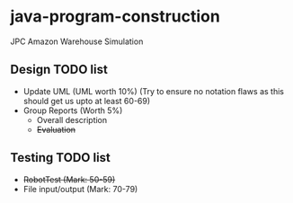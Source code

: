 # java-program-construction
JPC Amazon Warehouse Simulation

## Design TODO list
* Update UML (UML worth 10%) (Try to ensure no notation flaws as this should get us upto at least 60-69)
* Group Reports (Worth 5%)
  * Overall description
  * ~~Evaluation~~
  
## Testing TODO list
 * ~~RobotTest (Mark: 50-59)~~
 * File input/output (Mark: 70-79)
